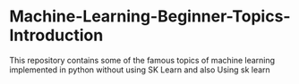 # Machine-Learning-Beginner-Topics-Introduction
This repository contains some of the famous topics of machine learning implemented in python without using SK Learn and also Using sk learn
